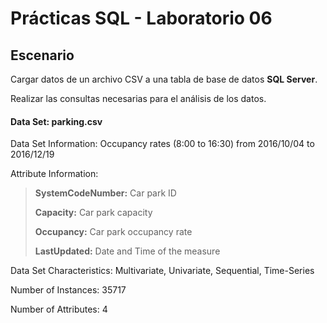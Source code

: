 # Prácticas SQL - Laboratorio 06

## Escenario
Cargar datos de un archivo CSV a una tabla de base de datos __SQL Server__.

Realizar las consultas necesarias para el análisis de los datos.

#### Data Set: parking.csv

Data Set Information: Occupancy rates (8:00 to 16:30) from 2016/10/04 to 2016/12/19

Attribute Information:

> __SystemCodeNumber:__ Car park ID
>
> __Capacity:__ Car park capacity
>
> __Occupancy:__ Car park occupancy rate
>
> __LastUpdated:__ Date and Time of the measure

Data Set Characteristics: Multivariate, Univariate, Sequential, Time-Series

Number of Instances: 35717

Number of Attributes: 4